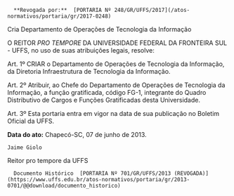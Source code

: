       **Revogada por:**  [PORTARIA Nº 248/GR/UFFS/2017](/atos-normativos/portaria/gr/2017-0248) 

   Cria Departamento de Operações de Tecnologia da Informação  

O REITOR *PRO TEMPORE* DA UNIVERSIDADE FEDERAL DA FRONTEIRA SUL - UFFS, no uso de suas atribuições legais, resolve:

 Art. 1º CRIAR o Departamento de Operações de Tecnologia da Informação, da Diretoria Infraestrutura de Tecnologia da Informação.

 Art. 2º Atribuir, ao Chefe do Departamento de Operações de Tecnologia da Informação, a função gratificada, código FG-1, integrante do Quadro Distributivo de Cargos e Funções Gratificadas desta Universidade.

 Art. 3º Esta portaria entra em vigor na data de sua publicação no Boletim Oficial da UFFS.

  

   **Data do ato:** Chapecó-SC, 07 de junho de 2013.   
 

    Jaime Giolo   
 Reitor pro tempore da UFFS 

      Documento Histórico  [PORTARIA Nº 701/GR/UFFS/2013 (REVOGADA)](https://www.uffs.edu.br/atos-normativos/portaria/gr/2013-0701/@@download/documento_historico)     
      
